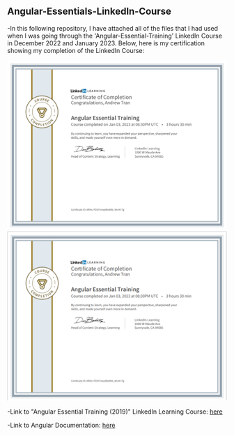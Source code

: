 ## Angular-Essentials-LinkedIn-Course

-In this following repository, I have attached all of the files that I had used when I was going through the 'Angular-Essential-Training' LinkedIn Course in December 2022 and January 2023. Below, here is my certification showing my completion of the LinkedIn Course: 

<div align="center">
  <img src="./Angular-Essential-Training-Certificate-of-Completion-2022.pdf" alt="Andrew Tran - Angular Essentials LinkedIn Course Certification of Completion"/>
</div>
<div align="center">
  <img src="./Angular-Essential-Training-Certificate-of-Completion-2022.PNG" alt="Andrew Tran - Angular Essentials LinkedIn Course Certification of Completion"/>
</div>

-Link to "Angular Essential Training (2019)" LinkedIn Learning Course: [here](https://www.linkedin.com/learning/angular-essential-training-2/why-use-angular?autoplay=true&u=57888345)

-Link to Angular Documentation: [here](https://angular.io/)

